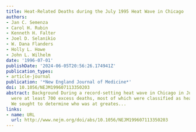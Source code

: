 ```yaml
---
title: Heat-Related Deaths during the July 1995 Heat Wave in Chicago
authors:
- Jan C. Semenza
- Carol H. Rubin
- Kenneth H. Falter
- Joel D. Selanikio
- W. Dana Flanders
- Holly L. Howe
- John L. Wilhelm
date: '1996-07-01'
publishDate: '2024-06-05T20:56:26.174941Z'
publication_types:
- article-journal
publication: '*New England Journal of Medicine*'
doi: 10.1056/NEJM199607113350203
abstract: Background During a record-setting heat wave in Chicago in July 1995, there
  were at least 700 excess deaths, most of which were classified as heat-related.
  We sought to determine who was at greates...
links:
- name: URL
  url: http://www.nejm.org/doi/abs/10.1056/NEJM199607113350203
---
```

